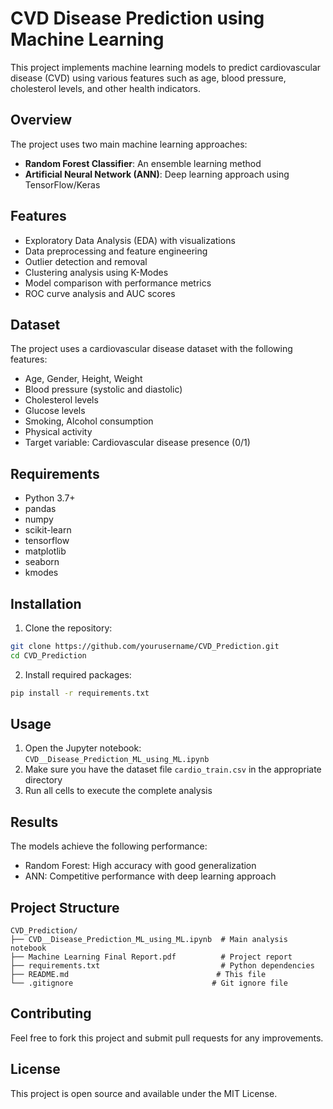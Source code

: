 # CVD Disease Prediction using Machine Learning

This project implements machine learning models to predict cardiovascular disease (CVD) using various features such as age, blood pressure, cholesterol levels, and other health indicators.

## Overview

The project uses two main machine learning approaches:
- **Random Forest Classifier**: An ensemble learning method
- **Artificial Neural Network (ANN)**: Deep learning approach using TensorFlow/Keras

## Features

- Exploratory Data Analysis (EDA) with visualizations
- Data preprocessing and feature engineering
- Outlier detection and removal
- Clustering analysis using K-Modes
- Model comparison with performance metrics
- ROC curve analysis and AUC scores

## Dataset

The project uses a cardiovascular disease dataset with the following features:
- Age, Gender, Height, Weight
- Blood pressure (systolic and diastolic)
- Cholesterol levels
- Glucose levels
- Smoking, Alcohol consumption
- Physical activity
- Target variable: Cardiovascular disease presence (0/1)

## Requirements

- Python 3.7+
- pandas
- numpy
- scikit-learn
- tensorflow
- matplotlib
- seaborn
- kmodes

## Installation

1. Clone the repository:
```bash
git clone https://github.com/yourusername/CVD_Prediction.git
cd CVD_Prediction
```

2. Install required packages:
```bash
pip install -r requirements.txt
```

## Usage

1. Open the Jupyter notebook: `CVD__Disease_Prediction_ML_using_ML.ipynb`
2. Make sure you have the dataset file `cardio_train.csv` in the appropriate directory
3. Run all cells to execute the complete analysis

## Results

The models achieve the following performance:
- Random Forest: High accuracy with good generalization
- ANN: Competitive performance with deep learning approach

## Project Structure

```
CVD_Prediction/
├── CVD__Disease_Prediction_ML_using_ML.ipynb  # Main analysis notebook
├── Machine Learning Final Report.pdf          # Project report
├── requirements.txt                           # Python dependencies
├── README.md                                 # This file
└── .gitignore                               # Git ignore file
```

## Contributing

Feel free to fork this project and submit pull requests for any improvements.

## License

This project is open source and available under the MIT License.
